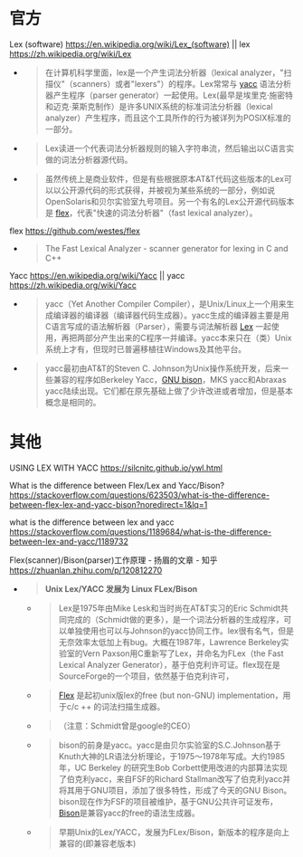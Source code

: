 
# 官方

Lex (software) https://en.wikipedia.org/wiki/Lex_(software) || lex https://zh.wikipedia.org/wiki/Lex
- > 在计算机科学里面，lex是一个产生词法分析器（lexical analyzer，"扫描仪"（scanners）或者"lexers"）的程序。Lex常常与 [yacc]() 语法分析器产生程序（parser generator）一起使用。Lex(最早是埃里克·施密特和迈克·莱斯克制作）是许多UNIX系统的标准词法分析器（lexical analyzer）产生程序，而且这个工具所作的行为被详列为POSIX标准的一部分。
- > Lex读进一个代表词法分析器规则的输入字符串流，然后输出以C语言实做的词法分析器源代码。
- > 虽然传统上是商业软件，但是有些根据原本AT&T代码这些版本的Lex可以以公开源代码的形式获得，并被视为某些系统的一部分，例如说OpenSolaris和贝尔实验室九号项目。另一个有名的Lex公开源代码版本是 [flex]()，代表"快速的词法分析器"（fast lexical analyzer）。

flex https://github.com/westes/flex
- > The Fast Lexical Analyzer - scanner generator for lexing in C and C++

Yacc https://en.wikipedia.org/wiki/Yacc || yacc https://zh.wikipedia.org/wiki/Yacc
- > yacc（Yet Another Compiler Compiler），是Unix/Linux上一个用来生成编译器的编译器（编译器代码生成器）。yacc生成的编译器主要是用C语言写成的语法解析器（Parser），需要与词法解析器 [Lex]() 一起使用，再把两部分产生出来的C程序一并编译。yacc本来只在（类）Unix系统上才有，但现时已普遍移植往Windows及其他平台。
- > yacc最初由AT&T的Steven C. Johnson为Unix操作系统开发，后来一些兼容的程序如Berkeley Yacc，[GNU bison]()，MKS yacc和Abraxas yacc陆续出现。它们都在原先基础上做了少许改进或者增加，但是基本概念是相同的。

# 其他

USING LEX WITH YACC https://silcnitc.github.io/ywl.html

What is the difference between Flex/Lex and Yacc/Bison? https://stackoverflow.com/questions/623503/what-is-the-difference-between-flex-lex-and-yacc-bison?noredirect=1&lq=1

what is the difference between lex and yacc https://stackoverflow.com/questions/1189684/what-is-the-difference-between-lex-and-yacc/1189732

Flex(scanner)/Bison(parser)工作原理 - 扬眉的文章 - 知乎 https://zhuanlan.zhihu.com/p/120812270
- > **Unix Lex/YACC 发展为 Linux FLex/Bison**
  * > Lex是1975年由Mike Lesk和当时尚在AT&T实习的Eric Schmidt共同完成的（Schmidt做的更多），是一个词法分析器的生成程序，可以单独使用也可以与Johnson的yacc协同工作。lex很有名气，但是无奈效率太低加上有bug。大概在1987年，Lawrence Berkeley实验室的Vern Paxson用C重新写了Lex，并命名为FLex（the Fast Lexical Analyzer Generator），基于伯克利许可证。flex现在是SourceForge的一个项目，依然基于伯克利许可，
  * > [Flex](https://github.com/westes/flex "Flex") 是起初unix版lex的free (but non-GNU) implementation，用于c/c ++ 的词法扫描生成器。
  * > （注意：Schmidt曾是google的CEO）
  * > bison的前身是yacc。yacc是由贝尔实验室的S.C.Johnson基于Knuth大神的LR语法分析理论，于1975～1978年写成。大约1985年，UC Berkeley 的研究生Bob Corbett使用改进的内部算法实现了伯克利yacc，来自FSF的Richard Stallman改写了伯克利yacc并将其用于GNU项目，添加了很多特性，形成了今天的GNU Bison。bison现在作为FSF的项目被维护，基于GNU公共许可证发布，[Bison](http://www.gnu.org/software/bison/manual/)是兼容yacc的free的语法生成器。
  * > 早期Unix的Lex/YACC，发展为FLex/Bison，新版本的程序是向上兼容的(即兼容老版本)
